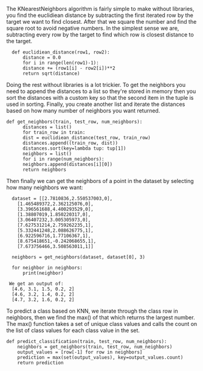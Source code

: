 The KNearestNeighbors algorithm is fairly simple to make without libraries, you find the euclidiean distance by subtracting the first iterated 
row by the target we want to find closest. After that we square the number and find the square root to avoid negative numbers.
In the simplest sense we are, subtracting every row by the target to find which row is closest distance to the target.

	  def euclidiean_distance(row1, row2):
	      distance = 0.0
	      for i in range(len(row1)-1):
		  distance += (row1[i] - row2[i])**2
	      return sqrt(distance)
	      
     
Doing the rest without libraries is a lot trickier. To get the neighbors you need to append the distances to a list so they're
stored in memory then you sort the distances with a custom key so that the second item in the tuple is used in sorting. Finally,
you create another list and iterate the distances based on how many number of neighbors you want returned.

	def get_neighbors(train, test_row, num_neighbors):
	      distances = list()
	      for train_row in train:
		  dist = euclidiean_distance(test_row, train_row)
		  distances.append((train_row, dist))         
	      distances.sort(key=lambda tup: tup[1])
	      neighbors = list()
	      for i in range(num_neighbors):
		  neighbors.append(distances[i][0])
	      return neighbors

Then finally we can get the neighbors of a point in the dataset by selecting how many neighbors we want:
  
	  dataset = [[2.7810836,2.550537003,0],
		[1.465489372,2.362125076,0],
		[3.396561688,4.400293529,0],
		[1.38807019,1.850220317,0],
		[3.06407232,3.005305973,0],
		[7.627531214,2.759262235,1],
		[5.332441248,2.088626775,1],
		[6.922596716,1.77106367,1],
		[8.675418651,-0.242068655,1],
		[7.673756466,3.508563011,1]]

	  neighbors = get_neighbors(dataset, dataset[0], 3)

	  for neighbor in neighbors:
	      print(neighbor)

	 We get an output of:
	  [4.6, 3.1, 1.5, 0.2, 2]
	  [4.6, 3.2, 1.4, 0.2, 2]
	  [4.7, 3.2, 1.6, 0.2, 2]

To predict a class based on KNN, we iterate through the class row in neighbors, then we find the max() of that which returns
the largest number. The max() function takes a set of unique class values and calls the count on the list of class values for each class value in the set.

	def predict_classification(train, test_row, num_neighbors):
	    neighbors = get_neighbors(train, test_row, num_neighbors)
	    output_values = [row[-1] for row in neighbors]
	    prediction = max(set(output_values), key=output_values.count)
	    return prediction

